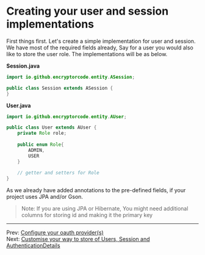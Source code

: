 # Creating your user and session implementations
First things first. Let's create a simple implementation for user and session. 
We have most of the required fields already, Say for a user you would also like to store the user role. The implementations will be as below.

**Session.java**
```java
import io.github.encryptorcode.entity.ASession;

public class Session extends ASession {
}
```

**User.java**
```java
import io.github.encryptorcode.entity.AUser;

public class User extends AUser {
    private Role role;
    
    public enum Role{
        ADMIN,
        USER    
    }
    
    // getter and setters for Role
}
```

As we already have added annotations to the pre-defined fields, if your project uses JPA and/or Gson.

> Note: If you are using JPA or Hibernate, You might need additional columns for storing id and making it the primary key

---  

Prev: [Configure your oauth provider(s)](configuring-oauth-provider.md) <br/>
Next: [Customise your way to store of Users, Session and AuthenticationDetails](customise-storage.md)  